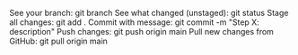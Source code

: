 See your branch: git branch
See what changed (unstaged): 	git status
Stage all changes: 	git add .
Commit with message: 	git commit -m "Step X: description"
Push changes: 	git push origin main
Pull new changes from GitHub: 	git pull origin main

